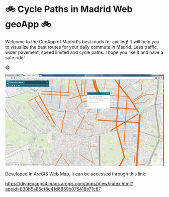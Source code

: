 # :bike: Cycle Paths in Madrid Web geoApp :bike:

Welcome to the GeoApp of Madrid's best roads for cycling!
It will help you to visualize the best routes for your daily commute in Madrid.
Less traffic, wider pavement, speed limited and cycle paths. 
I hope you like it and have a safe ride!

:smile:

![GeoApp for cycle paths in Madrid](Screenshot.png?raw=true "Cycle Paths in Madrid - GeoApp")


Developed in ArcGIS Web Map, it can be accessed through this link: 

https://diygeoapps4.maps.arcgis.com/apps/View/index.html?appid=830b5a85ef8e41d6859b075418a71c87
